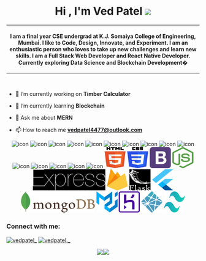 <!--
**vedXpatel/vedXpatel** is a ✨ _special_ ✨ repository because its `README.md` (this file) appears on your GitHub profile.

Here are some ideas to get you started:

- 🔭 I’m currently working on ...
- 🌱 I’m currently learning ...
- 👯 I’m looking to collaborate on ...
- 🤔 I’m looking for help with ...
- 💬 Ask me about ...
- 📫 How to reach me: ...
- 😄 Pronouns: ...
- ⚡ Fun fact: ...
-->
<h1 align="center">Hi , I'm Ved Patel <img src="https://media.giphy.com/media/hvRJCLFzcasrR4ia7z/giphy.gif" width="35"></h1>
<p align="center">
</p>
<hr/>
<h4 align="center">I am a final year CSE undergrad at K.J. Somaiya College of Engineering, Mumbai. I like to Code, Design, Innovate, and Experiment. I am an enthusiastic person who loves to take up new challenges and learn new skills. I am a Full Stack Web Developer and React Native Developer. Currently exploring Data Science and Blockchain Development� </h4>
<hr>
<br>

- 🔭 I’m currently working on **Timber Calculator**

- 🌱 I’m currently learning **Blockchain**

- 💬 Ask me about **MERN**

- 📫 How to reach me **vedpatel4477@outlook.com**

<div align="center">
  <img src="https://techstack-generator.vercel.app/js-icon.svg" alt="icon" width="65" height="65" />
  <img src="https://techstack-generator.vercel.app/cpp-icon.svg" alt="icon" width="65" height="65" />
  <img src="https://techstack-generator.vercel.app/react-icon.svg" alt="icon" width="65" height="65" />
  <img src="https://techstack-generator.vercel.app/gatsby-icon.svg" alt="icon" width="65" height="65" />
  <img src="https://techstack-generator.vercel.app/sass-icon.svg" alt="icon" width="65" height="65" />
  <img src="https://techstack-generator.vercel.app/eslint-icon.svg" alt="icon" width="65" height="65" />
  <img src="https://techstack-generator.vercel.app/redux-icon.svg" alt="icon" width="65" height="65" />
  <img src="https://techstack-generator.vercel.app/python-icon.svg" alt="icon" width="65" height="65" />
  <img src="https://techstack-generator.vercel.app/django-icon.svg" alt="icon" width="65" height="65" />
  <img src="https://techstack-generator.vercel.app/graphql-icon.svg" alt="icon" width="65" height="65" />
  <img src="https://techstack-generator.vercel.app/restapi-icon.svg" alt="icon" width="65" height="65" />
  <img src="https://techstack-generator.vercel.app/github-icon.svg" alt="icon" width="65" height="65" />
  <img src="https://techstack-generator.vercel.app/aws-icon.svg" alt="icon" width="65" height="65" />
  <img src="https://techstack-generator.vercel.app/mysql-icon.svg" alt="icon" width="65" height="65" />
  <img src="https://techstack-generator.vercel.app/java-icon.svg" alt="icon" width="65" height="65" />
 <img src="./images/html-5.svg" width="55" height="55" />
 <img src="./images/css-3.svg" width="55" height="55" />
 <img src="./images/bootstrap.svg" width="55" height="55" />
 <img src="./images/nodejs-icon.svg" width="55" height="55" />
 <img src="./images/express.svg" height="55" style="filter:invert(100%)"/>
 <img src="./images/firebase.svg" width="55" height="55" />
 <img src="./images/flask.svg" width="55" height="55" style="filter:invert(100%)" />
 <img src="./images/flutter.svg" width="55" height="55" />
 <img src="./images/mongodb.svg" height="55" />
 <img src="./images/material-ui.svg" width="55" height="55" />
 <img src="./images/heroku-icon.svg" width="55" height="55" />
 <img src="./images/netlify.svg" width="55" height="55" />
 <img src="./images/tailwindcss-icon.svg" width="55" height="55" />

<h3 align="left">Connect with me:</h3>
<p align="left">
<a href="https://twitter.com/vedpatel_" target="blank"><img align="center" src="https://raw.githubusercontent.com/rahuldkjain/github-profile-readme-generator/master/src/images/icons/Social/twitter.svg" alt="vedpatel_" height="30" width="40" /></a>
<a href="https://instagram.com/vedpatel._" target="blank"><img align="center" src="https://raw.githubusercontent.com/rahuldkjain/github-profile-readme-generator/master/src/images/icons/Social/instagram.svg" alt="vedpatel._" height="30" width="40" /></a>
</p>

<img height="137px" src="https://github-readme-stats.vercel.app/api?username=vedXpatel&hide_title=true&hide_border=true&show_icons=true&include_all_commits=true&count_private=true&line_height=21&text_color=000&icon_color=000&bg_color=0,ea6161,ffc64d,fffc4d,52fa5a&theme=graywhite" /><!-- wi*quL3fcV --><img height="137px" src="https://github-readme-stats.vercel.app/api/top-langs/?username=vedXpatel&hide=html&hide_title=true&hide_border=true&layout=compact&langs_count=6&exclude_repo=comp426,Redventures-Movie-Quotes&text_color=000&icon_color=fff&bg_color=0,52fa5a,4dfcff,c64dff&theme=graywhite" />
